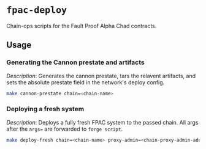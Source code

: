 # `fpac-deploy`

Chain-ops scripts for the Fault Proof Alpha Chad contracts.

## Usage

### Generating the Cannon prestate and artifacts

_Description_: Generates the cannon prestate, tars the relavent artifacts, and sets the absolute prestate field in the network's deploy config.

```sh
make cannon-prestate chain=<chain-name>
```

### Deploying a fresh system

_Description_: Deploys a fully fresh FPAC system to the passed chain. All args after the `args=` are forwarded to `forge script`.

```sh
make deploy-fresh chain=<chain-name> proxy-admin=<chain-proxy-admin-addr> system-owner-safe=<chain-safe-addr> [args=<forge-script-args>]
```
